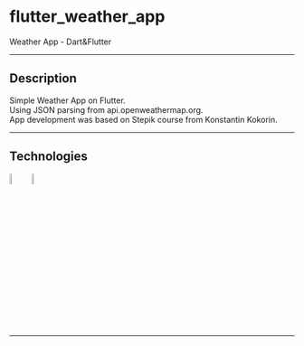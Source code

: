 # flutter_weather_app

Weather App - Dart&Flutter
____
  
## Description
  
Simple Weather App on Flutter.<br>
Using JSON parsing from api.openweathermap.org.<br>
App development was based on Stepik course from Konstantin Kokorin.
____

## Technologies

<img src="https://img.icons8.com/?size=512&id=7I3BjCqe9rjG&format=png" width=7% height=7% alt="flutter"> <img src="https://img.icons8.com/?size=512&id=7AFcZ2zirX6Y&format=png" width=7% height=7% alt="flutter">
</div>

____
